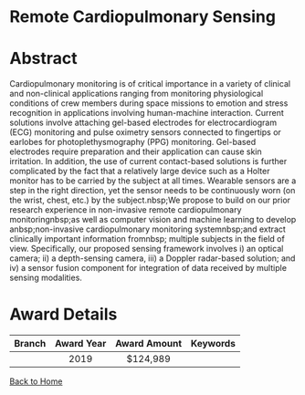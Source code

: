 
Remote Cardiopulmonary Sensing
==============================

# Abstract


Cardiopulmonary monitoring is of critical importance in a variety of clinical and non-clinical applications ranging from monitoring physiological conditions of crew members during space missions to emotion and stress recognition in applications involving human-machine interaction. Current solutions involve attaching gel-based electrodes for electrocardiogram (ECG) monitoring and pulse oximetry sensors connected to fingertips or earlobes for photoplethysmography (PPG) monitoring. Gel-based electrodes require preparation and their application can cause skin irritation. In addition, the use of current contact-based solutions is further complicated by the fact that a relatively large device such as a Holter monitor has to be carried by the subject at all times. Wearable sensors are a step in the right direction, yet the sensor needs to be continuously worn (on the wrist, chest, etc.) by the subject.nbsp;We propose to build on our prior research experience in non-invasive remote cardiopulmonary monitoringnbsp;as well as computer vision and machine learning to develop anbsp;non-invasive cardiopulmonary monitoring systemnbsp;and extract clinically important information fromnbsp; multiple subjects in the field of view. Specifically, our proposed sensing framework involves i) an optical camera; ii) a depth-sensing camera, iii) a Doppler radar-based solution; and iv) a sensor fusion component for integration of data received by multiple sensing modalities.  

# Award Details

|Branch|Award Year|Award Amount|Keywords|
| :---: | :---: | :---: | :---: |
||2019|$124,989||
  
  


[Back to Home](https://github.com/chrischow/dod_sbir_awards/Reports/JT/#502)